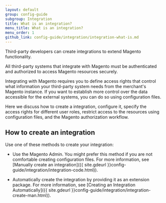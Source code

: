 ```yaml
---
layout: default
group: config-guide
subgroup: Integration
title: What is an integration?
menu_title: What is an integration?
menu_order: 1
github_link: config-guide/integration/integration-what-is.md
---
```


Third-party developers can create integrations to extend Magento functionality.

All third-party systems that integrate with Magento must be authenticated and authorized to access Magento resources securely.

Integrating with Magento requires you to define access rights that control what information your third-party system needs from the merchant's Magento instance. If you want to establish more control over the data accessible for the external systems, you can do so using configuration files.

Here we discuss how to create a integration, configure it, specify the access rights for different user roles, restrict access to the resources using configuration files, and the Magento authorization workflow.

<h2 id="create-integration">How to create an integration</h2>

Use one of these methods to create your integration:

*  Use the Magento Admin. You might prefer this method if you are not comfortable creating configuration files. For more information, see [Manually create an integration]({{ site.gdeurl }}config-guide/integration/integration-code.html)).

*  Automatically create the integration by providing it as an extension package. For more information, see [Creating an Integration Automatically]({{ site.gdeurl }}config-guide/integration/integration-create-man.html)).

